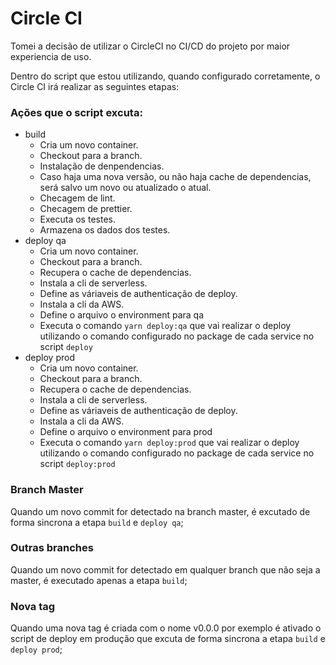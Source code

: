 # Circle CI

Tomei a decisão de utilizar o CircleCI no CI/CD do projeto por maior experiencia de uso.

Dentro do script que estou utilizando, quando configurado corretamente, o Circle CI irá realizar as seguintes etapas:

### Ações que o script excuta:

- build
  - Cria um novo container.
  - Checkout para a branch.
  - Instalação de denpendencias.
  - Caso haja uma nova versão, ou não haja cache de dependencias, será salvo um novo ou atualizado o atual.
  - Checagem de lint.
  - Checagem de prettier.
  - Executa os testes.
  - Armazena os dados dos testes.
- deploy qa
  - Cria um novo container.
  - Checkout para a branch.
  - Recupera o cache de dependencias.
  - Instala a cli de serverless.
  - Define as váriaveis de authenticação de deploy.
  - Instala a cli da AWS.
  - Define o arquivo o environment para qa
  - Executa o comando `yarn deploy:qa` que vai realizar o deploy utilizando o comando configurado no package de cada service no script `deploy`
- deploy prod
  - Cria um novo container.
  - Checkout para a branch.
  - Recupera o cache de dependencias.
  - Instala a cli de serverless.
  - Define as váriaveis de authenticação de deploy.
  - Instala a cli da AWS.
  - Define o arquivo o environment para prod
  - Executa o comando `yarn deploy:prod` que vai realizar o deploy utilizando o comando configurado no package de cada service no script `deploy:prod`

### Branch Master

Quando um novo commit for detectado na branch master, é excutado de forma sincrona a etapa `build` e `deploy qa`;

### Outras branches

Quando um novo commit for detectado em qualquer branch que não seja a master, é executado apenas a etapa `build`;

### Nova tag

Quando uma nova tag é criada com o nome v0.0.0 por exemplo é ativado o script de deploy em produção que excuta de forma sincrona a etapa `build` e `deploy prod`;
